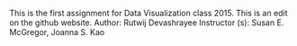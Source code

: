 This is the first assignment for Data Visualization class 2015.
This is an edit on the github website. 
Author: Rutwij Devashrayee
Instructor (s): Susan E. McGregor, Joanna S. Kao
